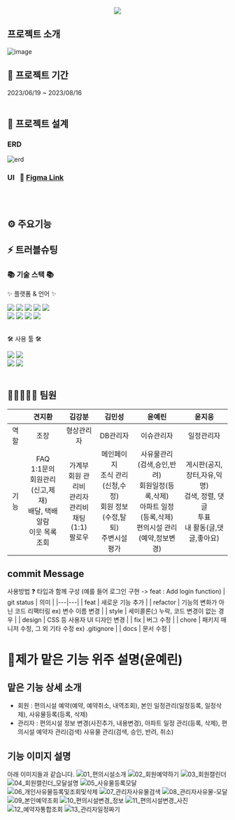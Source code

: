 <div align=center>
	<img src="https://capsule-render.vercel.app/api?type=waving&color=auto&height=200&section=header&text=HoneyPot&fontSize=90" />	
</div>

## 프로젝트 소개
![image](https://github.com/KBkim8/HoneyPot/assets/122279738/fcaa777f-2f31-4487-b115-a5fe9b100c5e)


## 📅 프로젝트 기간
2023/06/19 ~ 2023/08/16
<br>
<br>
</div>

## 🧱 프로젝트 설계

### ERD
![erd](https://github.com/KBkim8/HoneyPot/assets/122279738/02983693-6283-4aac-8527-4538f9000eff)

### UI &nbsp; 🔗 [Figma Link](https://www.figma.com/file/5fu4FGPpDKRjWF6Z8roStu/Untitled?type=design&node-id=0-1&mode=design&t=xad1bLumDyy7hS6g-0)
<br>
<br>

## ⚙ 주요기능

## ⚡ 트러블슈팅
<div align=left>
	<h3>📚 기술 스택 📚</h3>
	<p>✨ 플랫폼 & 언어 ✨</p>
</div>
<div align="left">
	<img src="https://img.shields.io/badge/Java-007396?style=flat&logo=Conda-Forge&logoColor=white" />
	<img src="https://img.shields.io/badge/HTML5-E34F26?style=flat&logo=HTML5&logoColor=white" />
	<img src="https://img.shields.io/badge/CSS3-1572B6?style=flat&logo=CSS3&logoColor=white" />
	<img src="https://img.shields.io/badge/JavaScript-F7DF1E?style=flat&logo=JavaScript&logoColor=white" />
	<img src="https://img.shields.io/badge/jQuery-0769AD?style=flat&logo=jQuery&logoColor=white" />
	<br>
	<img src="https://img.shields.io/badge/Spring-6DB33F?style=flat&logo=Spring&logoColor=white" />
	<img src="https://img.shields.io/badge/Bootstrap-7952B3?style=flat&logo=Bootstrap&logoColor=white" />
	<img src="https://img.shields.io/badge/Mybatis-000000?style=flat&logo=Fluentd&logoColor=white" />
	<img src="https://img.shields.io/badge/Oracle%20SQL-F80000?style=flat&logo=Oracle&logoColor=white" />
	<br>
</div>
<br>
<div align=left>
	<p>🛠 사용 툴 🛠</p>
</div>
<div align=left>
	<img src="https://img.shields.io/badge/Eclipse%20IDE-2C2255?style=flat&logo=EclipseIDE&logoColor=white" />
	<img src="https://img.shields.io/badge/Visual%20Studio%20Code-007ACC?style=flat&logo=VisualStudioCode&logoColor=white" />
	<br>
	<img src="https://img.shields.io/badge/Tomcat-F8DC75?style=flat&logo=ApacheTomcat&logoColor=white" />
	<img src="https://img.shields.io/badge/GitHub-181717?style=flat&logo=GitHub&logoColor=white" />
  <br>
  <br>

## 🚀👩‍🚀👨‍🚀 팀원
|   | 견지환  | 김강분  | 김민성  | 윤예린  | 윤지웅  | 
|:---:|:---:|:---:|:---:|:---:|:---:|
| 역할 | 조장  | 형상관리자  | DB관리자  | 이슈관리자  | 일정관리자  |
| 기능 | FAQ <br> 1:1문의 <br> 회원관리(신고,제재) <br> 배달, 택배 알람 <br> 이웃 목록 조회 |가계부 <br> 회원 관리비 <br> 관리자 관리비<br> 채팅(1:1) <br> 팔로우  | 메인페이지 <br> 조식 관리(신청,수정) <br> 회원 정보(수정,탈퇴) <br> 주변시설평가 | 사유물관리(검색,승인,반려) <br> 회원일정(등록,삭제) <br> 아파트 일정(등록,삭제)<br> 편의시설 관리(예약,정보변경)  |게시판(공지,장터,자유,익명) <br> 검색, 정렬, 댓글 <br> 투표 <br> 내 활동(글,댓글,좋아요)  | 


## commit Message
 사용방법 ❓ 타입과 함께 구성 (예를 들어 로그인 구현 -> feat : Add login function)
| git status  | 의미  |
|---|---|
| feat  | 새로운 기능 추가  |
| refactor | 기능의 변화가 아닌 코드 리팩터링 ex) 변수 이름 변경  |
| style  | 세미콜론(;) 누락, 코드 변경이 없는 경우  |
| design | CSS 등 사용자 UI 디자인 변경 |
|  fix  | 버그 수정  |
|  chore  | 패키지 매니저 수정, 그 외 기타 수정 ex) .gitignore  |
| docs | 문서 수정 | 

# 🥰제가 맡은 기능 위주 설명(윤예린)

## 맡은 기능 상세 소개 
- 회원 : 편의시설 예약(예약, 예약취소, 내역조회), 본인 일정관리(일정등록, 일정삭제), 사유물등록(등록, 삭제)
- 관리자 : 편의시설 정보 변경(사진추가, 내용변경), 아파트 일정 관리(등록, 삭제), 편의시설 예약자 관리(검색) 사유물 관리(검색, 승인, 반려, 취소)

## 기능 이미지 설명
아래 이미지들과 같습니다. 
![01_편의시설소개](https://github.com/ehatChu/HoneyPot/assets/125732210/9afcbf6c-3d0b-4dbb-91b0-4b790d72c017)
![02_회원예약하기](https://github.com/ehatChu/HoneyPot/assets/125732210/23e9f5f6-ee63-40fe-b395-8533cc48471a)
![03_회원캘린더](https://github.com/ehatChu/HoneyPot/assets/125732210/f381f39b-861c-4116-83f7-e4d2f4f6d748)
![04_회원캘린더_모달설명](https://github.com/ehatChu/HoneyPot/assets/125732210/947f70a7-4921-4fc5-8456-661045fcaf41)
![05_사유물등록모달](https://github.com/ehatChu/HoneyPot/assets/125732210/e0e472f3-40ab-4b21-8443-23ea30cf3b3b)
![06_개인사유물등록및조회및삭제](https://github.com/ehatChu/HoneyPot/assets/125732210/7946ff62-8453-48ab-9be8-b1372afb7cf1)
![07_관리자사유물검색](https://github.com/ehatChu/HoneyPot/assets/125732210/36f3ffb3-2a0b-408a-99b7-4ffecbf21af6)
![08_관리자사유물-모달](https://github.com/ehatChu/HoneyPot/assets/125732210/b91ee7bc-f266-4462-b717-a85577dfd6e1)
![09_본인예약조회](https://github.com/ehatChu/HoneyPot/assets/125732210/c5e564d8-15d3-4dd3-b73e-b469e129a64f)
![10_편의시설변경_정보](https://github.com/ehatChu/HoneyPot/assets/125732210/c3aaaee3-877f-430e-a993-0ed0c732cacf)
![11_편의시설변경_사진](https://github.com/ehatChu/HoneyPot/assets/125732210/b1c6a60f-2805-4d00-9915-0d588df0ff7d)
![12_예약자통합조회](https://github.com/ehatChu/HoneyPot/assets/125732210/d099b38a-2bf0-4b74-a090-9843a4d45bea)
![13_관리자일정짜기](https://github.com/ehatChu/HoneyPot/assets/125732210/f544fe7c-9aa1-4f5d-8863-382532e6dc5a)

